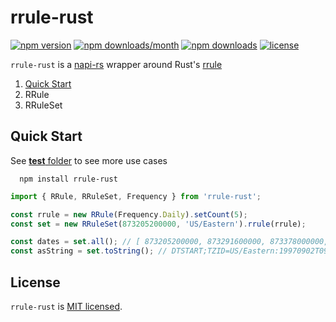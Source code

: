 # rrule-rust

[![npm version](https://badge.fury.io/js/rrule-rust.svg)](https://badge.fury.io/js/rrule-rust)
[![npm downloads/month](https://img.shields.io/npm/dm/rrule-rust.svg)](https://www.npmjs.com/package/rrule-rust)
[![npm downloads](https://img.shields.io/npm/dt/rrule-rust.svg)](https://www.npmjs.com/package/rrule-rust)
[![license](https://img.shields.io/badge/license-MIT-blue.svg)](https://github.com/lsndr/rrule-rust/blob/master/LICENSE.md)


`rrule-rust` is a [napi-rs](https://napi.rs) wrapper around Rust's [rrule](https://crates.io/crates/rrule)


1. [Quick Start](#quick-start)
2. RRule
3. RRuleSet

## Quick Start

See [__test__ folder](https://github.com/lsndr/rrule-rust/tree/master/__test__) to see more use cases

```
  npm install rrule-rust 
```


```typescript
import { RRule, RRuleSet, Frequency } from 'rrule-rust';

const rrule = new RRule(Frequency.Daily).setCount(5);
const set = new RRuleSet(873205200000, 'US/Eastern').rrule(rrule);

const dates = set.all(); // [ 873205200000, 873291600000, 873378000000, 873464400000, 873550800000 ]
const asString = set.toString(); // DTSTART;TZID=US/Eastern:19970902T090000\nFREQ=daily;COUNT=5;BYHOUR=9;BYMINUTE=0;BYSECOND=0
```

## License

`rrule-rust` is [MIT licensed](LICENSE.md).
